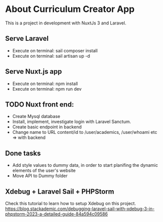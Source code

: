 # About Curriculum Creator App

This is a project in development with NuxtJs 3 and Laravel. 

## Serve Laravel
- Execute on terminal: sail composer install
- Execute on terminal: sail artisan up -d

## Serve Nuxt.js app
- Execute on terminal: npm install
- Execute on terminal: npm run dev


## TODO Nuxt front end: 
- Create Mysql database
- Install, implement, investigate login with Laravel Sanctum.
- Create basic endpoint in backend
- Change name to URL content/id to /user/academics, /user/whoami etc => with backend

## Done tasks
- Add style values to dummy data, in order to start planifing the dynamic elements of the user's website
- Move API to Dummy folder


## Xdebug + Laravel Sail + PHPStorm
Check this tutorial to learn how to setup Xdebug on this project.
https://blog.stackademic.com/debugging-laravel-sail-with-xdebug-3-in-phpstorm-2023-a-detailed-guide-84a594c09586
